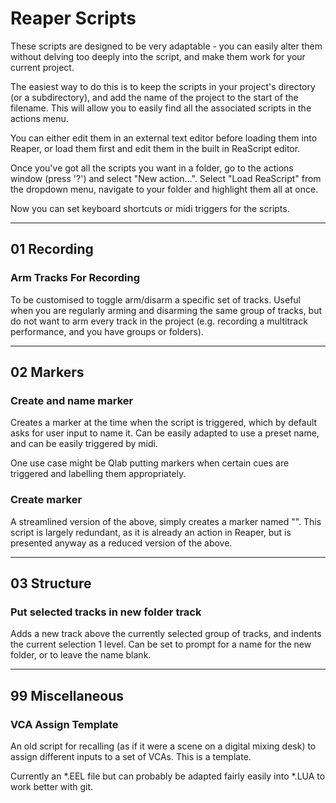 # Reaper Scripts

These scripts are designed to be very adaptable - you can easily alter them without delving too deeply into the script, and make them work for your current project.

The easiest way to do this is to keep the scripts in your project's directory (or a subdirectory), and add the name of the project to the start of the filename. This will allow you to easily find all the associated scripts in the actions menu.

You can either edit them in an external text editor before loading them into Reaper, or load them first and edit them in the built in ReaScript editor.

Once you've got all the scripts you want in a folder, go to the actions window (press '?') and select "New action...". Select "Load ReaScript" from the dropdown menu, navigate to your folder and highlight them all at once.

Now you can set keyboard shortcuts or midi triggers for the scripts.

----

## 01 Recording

### Arm Tracks For Recording

To be customised to toggle arm/disarm a specific set of tracks. Useful when you are regularly arming and disarming the same group of tracks, but do not want to arm every track in the project (e.g. recording a multitrack performance, and you have groups or folders).

----

## 02 Markers

### Create and name marker

Creates a marker at the time when the script is triggered, which by default asks for user input to name it. Can be easily adapted to use a preset name, and can be easily triggered by midi.

One use case might be Qlab putting markers when certain cues are triggered and labelling them appropriately.

### Create marker

A streamlined version of the above, simply creates a marker named "". This script is largely redundant, as it is already an action in Reaper, but is presented anyway as a reduced version of the above.

----

## 03 Structure

### Put selected tracks in new folder track

Adds a new track above the currently selected group of tracks, and indents the current selection 1 level. Can be set to prompt for a name for the new folder, or to leave the name blank.

----

## 99 Miscellaneous

### VCA Assign Template

An old script for recalling (as if it were a scene on a digital mixing desk) to assign different inputs to a set of VCAs. This is a template.

Currently an \*.EEL file but can probably be adapted fairly easily into \*.LUA to work better with git.



